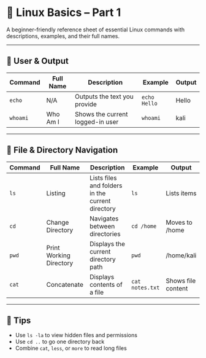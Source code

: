
# 🐧 Linux Basics – Part 1

A beginner-friendly reference sheet of essential Linux commands with descriptions, examples, and their full names.

---

## 📌 User & Output

| Command | Full Name | Description | Example | Output |
|---------|------------|-------------|---------|--------|
| `echo` | N/A | Outputs the text you provide | `echo Hello` | Hello |
| `whoami` | Who Am I | Shows the current logged-in user | `whoami` | kali |

---

## 📂 File & Directory Navigation

| Command | Full Name | Description | Example | Output |
|---------|------------|-------------|---------|--------|
| `ls` | Listing | Lists files and folders in the current directory | `ls` | Lists items |
| `cd` | Change Directory | Navigates between directories | `cd /home` | Moves to /home |
| `pwd` | Print Working Directory | Displays the current directory path | `pwd` | /home/kali |
| `cat` | Concatenate | Displays contents of a file | `cat notes.txt` | Shows file content |

---

## 🧠 Tips
- Use `ls -la` to view hidden files and permissions
- Use `cd ..` to go one directory back
- Combine `cat`, `less`, or `more` to read long files
